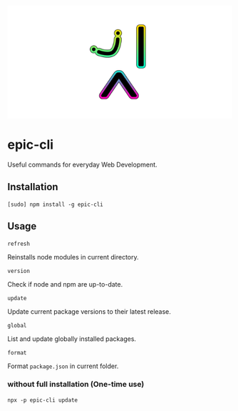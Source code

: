 <p align="center">
  <img src="https://github.com/tobua/epic-cli/raw/main/logo.png" alt="epic-cli">
</p>

# epic-cli

Useful commands for everyday Web Development.

## Installation

```
[sudo] npm install -g epic-cli
```

## Usage

```
refresh
```

Reinstalls node modules in current directory.

```
version
```

Check if node and npm are up-to-date.

```
update
```

Update current package versions to their latest release.

```
global
```

List and update globally installed packages.

```
format
```

Format `package.json` in current folder.

### without full installation (One-time use)

```
npx -p epic-cli update
```
